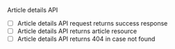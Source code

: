 Article details API
 
- [ ] Article details API request returns success response
- [ ] Article details API returns article resource
- [ ] Article details API returns 404 in case not found
